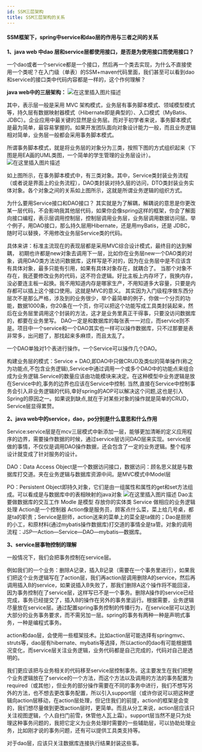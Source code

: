 ```yaml
---
id: SSM三层架构
title: SSM三层架构的关系
---
```




#### SSM框架下，spring中service和dao层的作用与三者之间的关系

**1、java web 中dao 层和service层都使用接口，是否是为使用接口而使用接口？**

一个dao或者一个service都是一个接口，然后再一个类去实现，为什么不直接使用一个类呢？在入门级（单表）的SSM+maven代码里面，我们甚至可以看到dao和service的接口类中代码内容都是一样的，这个作何理解？

**java web中的三层架构：**
![在这里插入图片描述](https://img-blog.csdnimg.cn/20190414150344909.?x-oss-process=image/watermark,type_ZmFuZ3poZW5naGVpdGk,shadow_10,text_aHR0cHM6Ly9ibG9nLmNzZG4ubmV0L2NvY29fX19fXw==,size_16,color_FFFFFF,t_70)

其中，表示层一般是采用 MVC 架构模式，业务层有事务脚本模式、领域模型模式等，持久层有数据映射器模式（Hibernate即是典型的）、入口模式（MyBatis、JDBC）。企业应用中最关键的显然是业务层。而对于初学者来说，事务脚本模式是最为简单，最容易掌握的。如果开发团队面向对象设计能力一般，而且业务逻辑相对简单，业务层一般都会采用事务脚本模式。

所谓事务脚本模式，就是将业务层的对象分为三类，按照下图的方式组织起来（下图是用EA画的UML类图，一个简单的学生管理的业务层设计）。
![在这里插入图片描述](https://img-blog.csdnimg.cn/2019041415044654.?x-oss-process=image/watermark,type_ZmFuZ3poZW5naGVpdGk,shadow_10,text_aHR0cHM6Ly9ibG9nLmNzZG4ubmV0L2NvY29fX19fXw==,size_16,color_FFFFFF,t_70)

如上图所示，在事务脚本模式中，有三类对象。其中，Service类封装业务流程（或者说是界面上的业务流程），DAO类封装对持久层的访问，DTO类封装业务实体对象。各个对象之间的关系如上图所示，这就是所谓业务逻辑的组织方式。

为什么要用Service接口和DAO接口？
其实就是为了解耦，解耦说的意思是你更改某一层代码，不会影响我其他层代码，如果你会像spring这样的框架，你会了解面向接口编程，表示层调用控制层，控制层调用业务层，业务层调用数据访问层。举个例子，用DAO接口，那么持久层用Hibernate，还是用myBatis，还是 JDBC，随时可以替换，不用修改业务层Service类的代码。

具体来讲：标准主流现在的表现层都是采用MVC综合设计模式，最终目的达到解耦， 初期也许都是new对象去调用下一层，比如你在业务层new一个DAO类的对象，调用DAO类方法访问数据库，这样写是不对的，因为在业务层中是不应该含有具体对象，最多只能有引用，如果有具体对象存在，就耦合了。 当那个对象不存在，我还要修改业务的代码，这不符合逻辑。好比主板上内存坏了，我换内存，没必要连主板一起换。我不用知道内存是哪家生产，不用知道多大容量，只要是内存都可以插上这个接口使用。这就是MVC的意义。
其实因为入门级程序做东西分层次不是那么严格，涉及到的业务很少，举个最简单的例子，你做一个分页的功能，数据1000条，你20条在一个页，你可以把这个功能写成工具类封装起来，然后在业务层里调用这个封装的方法，这才是业务里真正干得事，只要没访问数据库的，都要在业务里写。
DAO一定是和数据库的每张表一一对应，而service则不是。项目中一个service和一个DAO其实也一样可以操作数据库，只不过那要是表非常多，出问题了，那找起来多麻烦，而且太乱了。

一个DAO单独对1个表进行操作。一个Service可以操作几个DAO。

构建业务层的模式：Service + DAO,即DAO中只做CRUD及类似的简单操作(称之为功能点,不包含业务逻辑),Service中通过调用一个或多个DAO中的功能点来组合成为业务逻辑.Service的数量应该由功能模块来决定。在这种模型中业务逻辑是放在Service中的,事务的边界也应该在Service中控制. 当然,直接在Service中控制事务会引入非业务逻辑的代码,幸好spring的AOP可以解决这个问题,这也是引入Spring的原因之一。如果说到缺点,就在于对某些对象的操作就是简单的CRUD，Service层显得累赘。

**2、java web中的service，dao，po分别是什么意思和什么作用**

Service:service层是在mcv三层模式中新添加一层，能够更加清晰的定义应用程序的边界，需要操作数据的时候，通过service层访问DAO层来实现。service层做的事情，不仅仅是调用DAO操作数据，还会包含了一定的业务逻辑。整个程序设计就变成了针对服务的设计。

DAO：Data Access Object是一个数据访问接口，数据访问：顾名思义就是与数据库打交道。夹在业务逻辑与数据库资源中间。是MVC模式中Model层

PO：Persistent Object即持久对象，它们是由一组属性和属性的get和set方法组成。可以看成是与数据库中的表相映射的java对象
![在这里插入图片描述](https://img-blog.csdnimg.cn/20190414150556382.?x-oss-process=image/watermark,type_ZmFuZ3poZW5naGVpdGk,shadow_10,text_aHR0cHM6Ly9ibG9nLmNzZG4ubmV0L2NvY29fX19fXw==,size_16,color_FFFFFF,t_70)
Dao主要做数据库的交互工作
Modle 是模型 存放你的实体类
Service 做相应的业务逻辑处理
Action是一个控制器
Action像是服务员，顾客点什么菜，菜上给几号桌，都是ta的职责；Service是厨师，action送来的菜单上的菜全是ta做的；Dao是厨房的小工，和原材料(通过mybatis操作数据库)打交道的事情全是ta管。对象的调用流程：JSP—Action—Service—DAO—mybatis—数据库。

**3、service层事物控制的理解**

一般情况下，我们会把事务控制在service层。

例如我们的一个业务：删除A记录，插入B记录（需要在一个事务里进行），如果我们把这个业务逻辑写在了action层，我们再action层调用删除A的service，然后再调用插入B的service，如果说插入B失败了，那我们删除A这个操作将不能回滚，因为事务控制在了service层，这样写已不是一个事务。删除A操作的service已经完成，事务已经提交了，插入B的操作在另外的事务里运行。根据需要，业务逻辑尽量放在service层。通过配置spring事务控制的传播行为，在service层可以达到大部分的业务事务要求，而不需另加一层。spring的事务有两种一种是声明式事务，一种是编程式事务。

action和dao层，会使用一些框架技术。比如action层可能选择有springmvc、struts等，dao层有hibernate、mybatis等选择，所以action的dao有可能根据情况变化，而service层关注业务逻辑，业务代码都是自己完成的，代码对自己是透明的。

我们更应该把与业务相关的代码移至service层控制事务。这主要发生在我们把整个业务逻辑放在了service的一个方法，而这个方法以及调用的方法的事务配置为required（或其他），但业务的部分操作需要在不同的事务中进行，我们不想写另外的方法，也不想去更改事务配置，所以引入support层（或许你说可以把这种逻辑向action层移动，在action层处理，但记住我们的前提，action的框架是会变的，我们想尽量做到更改action层时，更简单。而且从分工来说，action层应该只关注视图逻辑，个人自扫门前雪，休管他人瓦上霜）。support层当然不是只为处理这种事务问题的，我把它定义为业务处理时需要的一些辅助层，可以协助处理业务，比如刚才说的事务问题，还有可以提供工具类支持等。

对于dao层，应该只关注数据库连接执行结果封装这些事。